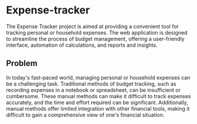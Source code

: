 # Expense-tracker
The Expense Tracker project is aimed at providing a convenient tool for tracking personal or household expenses. The web application is designed to streamline the process of budget management, offering a user-friendly interface, automation of calculations, and reports and insights.

## Problem
In today's fast-paced world, managing personal or household expenses can be a challenging task. Traditional methods of budget tracking, such as recording expenses in a notebook or spreadsheet, can be insufficient or cumbersome. These manual methods can make it difficult to track expenses accurately, and the time and effort required can be significant. Additionally, manual methods offer limited integration with other financial tools, making it difficult to gain a comprehensive view of one's financial situation.


